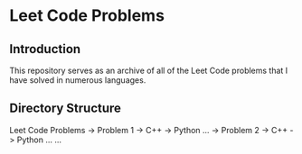# Leet Code Problems
## Introduction
This repository serves as an archive of all of the Leet Code problems that I have solved in numerous languages.
## Directory Structure
Leet Code Problems
    -> Problem 1
        -> C++
        -> Python
        ...
    -> Problem 2
        -> C++
        -> Python
        ...
    ...